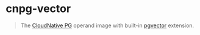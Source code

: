 # cnpg-vector

> The [CloudNative PG](https://cloudnative-pg.io/) operand image with built-in [pgvector](https://github.com/pgvector/pgvector) extension.
